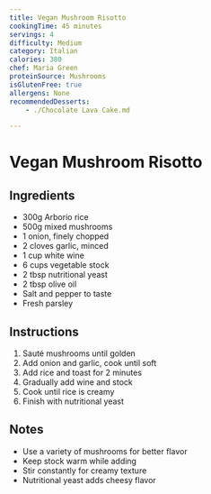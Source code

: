 ```yaml
---
title: Vegan Mushroom Risotto
cookingTime: 45 minutes
servings: 4
difficulty: Medium
category: Italian
calories: 380
chef: Maria Green
proteinSource: Mushrooms
isGlutenFree: true
allergens: None
recommendedDesserts:
    - ./Chocolate Lava Cake.md

---
```


# Vegan Mushroom Risotto

## Ingredients
- 300g Arborio rice
- 500g mixed mushrooms
- 1 onion, finely chopped
- 2 cloves garlic, minced
- 1 cup white wine
- 6 cups vegetable stock
- 2 tbsp nutritional yeast
- 2 tbsp olive oil
- Salt and pepper to taste
- Fresh parsley

## Instructions
1. Sauté mushrooms until golden
2. Add onion and garlic, cook until soft
3. Add rice and toast for 2 minutes
4. Gradually add wine and stock
5. Cook until rice is creamy
6. Finish with nutritional yeast

## Notes
- Use a variety of mushrooms for better flavor
- Keep stock warm while adding
- Stir constantly for creamy texture
- Nutritional yeast adds cheesy flavor 
